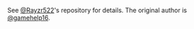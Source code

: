 See [@Rayzr522](https://github.com/Rayzr522)'s repository for details. The original author is [@gamehelp16](https://github.com/gamehelp16).
